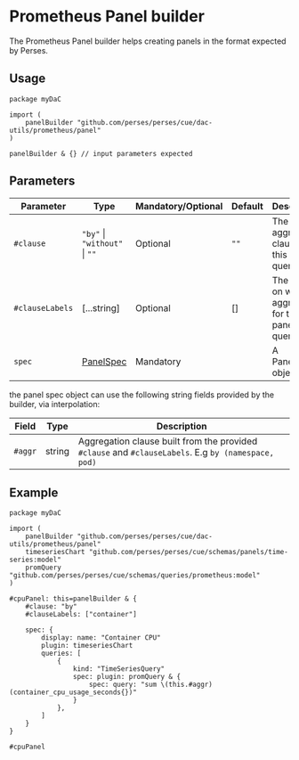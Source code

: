 # Prometheus Panel builder

The Prometheus Panel builder helps creating panels in the format expected by Perses.

## Usage

```cue
package myDaC

import (
	panelBuilder "github.com/perses/perses/cue/dac-utils/prometheus/panel"
)

panelBuilder & {} // input parameters expected
```

## Parameters

| Parameter       | Type                                              | Mandatory/Optional | Default | Description                                                |
|-----------------|---------------------------------------------------|--------------------|---------|------------------------------------------------------------|
| `#clause`       | `"by"` \| `"without"` \| `""`                     | Optional           | `""`    | The aggregation clause for this panel's queries.           |
| `#clauseLabels` | [...string]                                       | Optional           | []      | The labels on which to aggregate for this panel's queries. |
| `spec`          | [PanelSpec](../../../api/dashboard.md#panelspec) | Mandatory          |         | A PanelSpec object                                         |

the panel spec object can use the following string fields provided by the builder, via interpolation:

| Field   | Type   | Description                                                                                         |
|---------|--------|-----------------------------------------------------------------------------------------------------|
| `#aggr` | string | Aggregation clause built from the provided `#clause` and `#clauseLabels`. E.g `by (namespace, pod)` |

## Example

```cue
package myDaC

import (
	panelBuilder "github.com/perses/perses/cue/dac-utils/prometheus/panel"
	timeseriesChart "github.com/perses/perses/cue/schemas/panels/time-series:model"
	promQuery "github.com/perses/perses/cue/schemas/queries/prometheus:model"
)

#cpuPanel: this=panelBuilder & {
	#clause: "by"
	#clauseLabels: ["container"]

	spec: {
		display: name: "Container CPU"
		plugin: timeseriesChart
		queries: [
			{
				kind: "TimeSeriesQuery"
				spec: plugin: promQuery & {
					spec: query: "sum \(this.#aggr) (container_cpu_usage_seconds{})"
				}
			},
		]
	}
}

#cpuPanel
```
